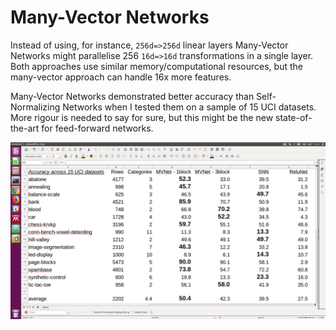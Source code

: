 # Many-Vector Networks

Instead of using, for instance, `256d=>256d` linear layers Many-Vector Networks
might parallelise 256 `16d=>16d` transformations in a single layer. Both
approaches use similar memory/computational resources, but the many-vector
approach can handle 16x more features.

Many-Vector Networks demonstrated better accuracy than Self-Normalizing Networks
when I tested them on a sample of 15 UCI datasets. More rigour is needed to say
for sure, but this might be the new state-of-the-art for feed-forward networks.

![table showing SNN accuracy at 39.5% & Many-Vector Networks at 50.4%](https://raw.githubusercontent.com/ashtonsix/many-vector-networks/master/results.png)
